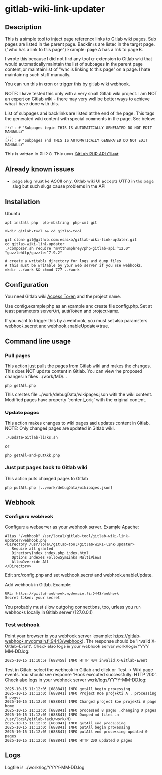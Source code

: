 # gitlab-wiki-link-updater

## Description 
This is a simple tool to inject page reference links to Gitlab wiki pages.
Sub pages are listed in the parent page.
Backlinks are listed in the target page. ("who has a link to this page")
Example: page A has a link to page B. 

I wrote this because I did not find any tool or extension to Gitlab wiki that would automatically maintain the list of subpages in the parent page content, or maintain list of "who is linking to this page" on a page.
I hate maintaining such stuff manually. 

You can run this in cron or trigger this by gitlab wiki webhook.

NOTE: I have tested this only with a very small Gitlab wiki project. I am NOT an expert on Gitlab wiki - there may very well be better ways to achieve what I have done with this.

List of subpages and backlinks are listed at the end of the page. 
This tags the generated wiki content with special comments in the page. See below:
```
[//]: # "Subpages begin THIS IS AUTOMATICALLY GENERATED DO NOT EDIT MANUALLY"
...
[//]: # "Subpages end THIS IS AUTOMATICALLY GENERATED DO NOT EDIT MANUALLY"
```

This is written in PHP 8. This uses [GitLab PHP API Client](https://github.com/GitLabPHP/Client/)

## Already known issues
- page slug must be ASCII only. Gitlab wiki UI accepts UTF8 in the page slug but such slugs cause problems in the API
  

## Installation
Ubuntu
```
apt install php  php-mbstring  php-xml git
```

```
mkdir gitlab-tool && cd gitlab-tool

git clone git@github.com:esaiko/gitlab-wiki-link-updater.git
cd gitlab-wiki-link-updater
./composer.sh require "m4tthumphrey/php-gitlab-api:^12.0" "guzzlehttp/guzzle:^7.9.2"

# create a writable directory for logs and dump files
# this must be writable by your web server if you use webhooks.
mkdir ../work && chmod 777 ../work

```

## Configuration
You need Gitlab wiki [Access Token](https://docs.gitlab.com/user/project/settings/project_access_tokens/) and the project name.

Use config.example.php as an example and create file config.php. Set at least parameters serverUrl, authToken and projectName.

If you want to trigger this by a webhook, you must set also parameters webhook.secret and webhook.enableUpdate=>true.


## Command line usage

### Pull pages 
This action just pulls the pages from Gitlab wiki and makes the changes. This does NOT update content in Gitlab.
You can view the proposed changes in fikes ../work/MD/...

```
php getAll.php
```

This creates file ../work/debugData/wikipages.json with the wiki content. Modified pages have property 'content_orig' with the original content. 


### Update pages
This action makes changes to wiki pages and updates content in Gitlab. 
NOTE: Only changed pages are updated in Gitlab wiki. 
```
./update-Gitlab-links.sh
```
or
```
php getAll-and-putAkk.php
```

### Just put pages back to Gitlab wiki
This action puts changed pages to Gitlab
```
php putAll.php [../work/debugData/wikipages.json]
```

## Webhook 
### Configure webhook
Configure a webserver as your webhook server. 
Example Apache:
```
Alias "/webhook" /usr/local/gitlab-tool/gitlab-wiki-link-updater/webhook.php
<Directory /usr/local/gitlab-tool/gitlab-wiki-link-updater>
   Require all granted
   DirectoryIndex index.php index.html
   Options Indexes FollowSymLinks MultiViews
   AllowOverride All
</Directory>
```

Edit src/config.php and set webhook.secret and webhook.enableUpdate.

Add webhook in Gitlab. 
Example:
```
URL: https://gitlab-webhook.mydomain.fi:9443/webhook
Secret token: your secret
```

You probably must allow outgoing connections, too, unless you run webhooks locally in Gitlab server (127.0.0.1).

### Test webhook

Point your browser to you webhook server (example: https://gitlab-webhook.mydomain.fi:9443/webhook). The response should be 'invalid X-Gitlab-Event'.
Check also logs in your webhook server work/logs/YYYY-MM-DD.log:
```
2025-10-15 11:10:59 [688458] INFO HTTP 404 invalid X-Gitlab-Event
```

Test in Gitlab: select the webhook in Gitlab and click on Test -> Wiki page events. You should see response 'Hook executed successfully: HTTP 200'.  
Check also logs in your webhook server work/logs/YYYY-MM-DD.log:
```
2025-10-15 11:12:05 [688841] INFO getAll begin processing
2025-10-15 11:12:05 [688841] INFO Project Koe projekti A , processing 8 pages
2025-10-15 11:12:05 [688841] INFO Changed project Koe projekti A page home
2025-10-15 11:12:05 [688841] INFO processed 8 pages ,changing 0 pages
2025-10-15 11:12:05 [688841] INFO Dumped md files in /usr/local/gitlab-hack/work/MD
2025-10-15 11:12:05 [688841] INFO getAll end processing
2025-10-15 11:12:05 [688841] INFO putAll begin processing
2025-10-15 11:12:05 [688841] INFO putAll end processing updated 0 pages
2025-10-15 11:12:05 [688841] INFO HTTP 200 updated 0 pages
```


## Logs
Logfile is ../work/log/YYYY-MM-DD.log



